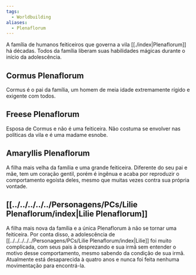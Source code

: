 ```yaml
---
tags:
  - Worldbuilding
aliases:
  - Plenaflorum
---
```

A família de humanos feiticeiros que governa a vila [[./index|Plenaflorum]] há décadas. Todos da família liberam suas habilidades mágicas durante o início da adolescência.

## Cormus Plenaflorum
Cormus é o pai da família, um homem de meia idade extremamente rígido e exigente com todos.

## Freese Plenaflorum
Esposa de Cormus e não é uma feiticeira. Não costuma se envolver nas políticas da vila e é uma madame esnobe.

## Amaryllis Plenaflorum
A filha mais velha da família e uma grande feiticeira. Diferente do seu pai e mãe, tem um coração gentil, porém é ingênua e acaba por reproduzir o comportamento egoísta deles, mesmo que muitas vezes contra sua própria vontade.

## [[../../../../../Personagens/PCs/Lilie Plenaflorum/index|Lilie Plenaflorum]]
A filha mais nova da família e a única Plenaflorum à não se tornar uma feiticeira. Por conta disso, a adolescência de [[../../../../../Personagens/PCs/Lilie Plenaflorum/index|Lilie]] foi muito complicada, com seus pais à desprezando e sua irmã sem entender o motivo desse comportamento, mesmo sabendo da condição de sua irmã. Atualmente está desaparecida à quatro anos e nunca foi feita nenhuma movimentação para encontrá-la.
